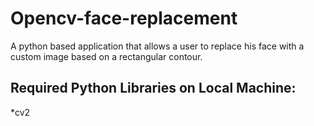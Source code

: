 # Opencv-face-replacement
A python based application that allows a user to replace his face with a custom image based on a rectangular contour.
## Required Python Libraries on Local Machine:
*cv2
